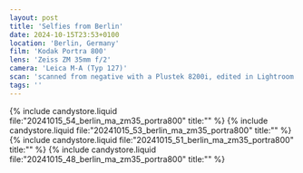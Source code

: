 ```yaml
---
layout: post
title: 'Selfies from Berlin'
date: 2024-10-15T23:53+0100
location: 'Berlin, Germany'
film: 'Kodak Portra 800'
lens: 'Zeiss ZM 35mm f/2'
camera: 'Leica M-A (Typ 127)'
scan: 'scanned from negative with a Plustek 8200i, edited in Lightroom'
tags: ''
---
```


{% include candystore.liquid file:"20241015_54_berlin_ma_zm35_portra800" title:"" %}
{% include candystore.liquid file:"20241015_53_berlin_ma_zm35_portra800" title:"" %}
{% include candystore.liquid file:"20241015_51_berlin_ma_zm35_portra800" title:"" %}
{% include candystore.liquid file:"20241015_48_berlin_ma_zm35_portra800" title:"" %}